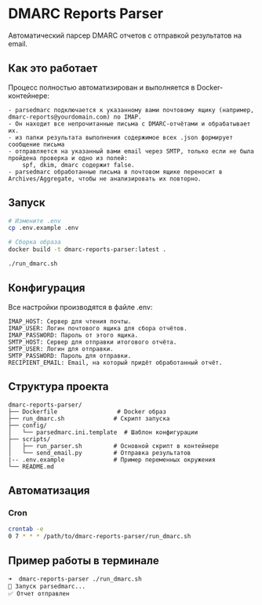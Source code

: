 # DMARC Reports Parser

Автоматический парсер DMARC отчетов с отправкой результатов на email.

## Как это работает

Процесс полностью автоматизирован и выполняется в Docker-контейнере:

    - parsedmarc подключается к указанному вами почтовому ящику (например, dmarc-reports@yourdomain.com) по IMAP.
    - Он находит все непрочитанные письма с DMARC-отчётами и обрабатывает их.
    - из папки результата выполнения содержимое всех .json формирует сообщение письма
    - отправляется на указанный вами email через SMTP, только если не была пройдена проверка и одно из полей:
        spf, dkim, dmarc содержит false.
    - parsedmarc обработанные письма в почтовом ящике переносит в Archives/Aggregate, чтобы не анализировать их повторно.

## Запуск

```bash
# Измените .env
cp .env.example .env

# Сборка образа
docker build -t dmarc-reports-parser:latest .

./run_dmarc.sh
```

## Конфигурация

Все настройки производятся в файле .env:

    IMAP_HOST: Сервер для чтения почты.
    IMAP_USER: Логин почтового ящика для сбора отчётов.
    IMAP_PASSWORD: Пароль от этого ящика.
    SMTP_HOST: Сервер для отправки итогового отчёта.
    SMTP_USER: Логин для отправки.
    SMTP_PASSWORD: Пароль для отправки.
    RECIPIENT_EMAIL: Email, на который придёт обработанный отчёт.

## Структура проекта

```
dmarc-reports-parser/
├── Dockerfile                 # Docker образ
├── run_dmarc.sh              # Скрипт запуска
├── config/
│   └── parsedmarc.ini.template  # Шаблон конфигурации
├── scripts/
│   ├── run_parser.sh         # Основной скрипт в контейнере
│   └── send_email.py         # Отправка результатов
|-- .env.example              # Пример переменных окружения
└── README.md
```

## Автоматизация

### Cron
```bash
crontab -e
0 7 * * * /path/to/dmarc-reports-parser/run_dmarc.sh
```

## Пример работы в терминале

```bash
➜  dmarc-reports-parser ./run_dmarc.sh
🔄 Запуск parsedmarc...
✅ Отчет отправлен
```

